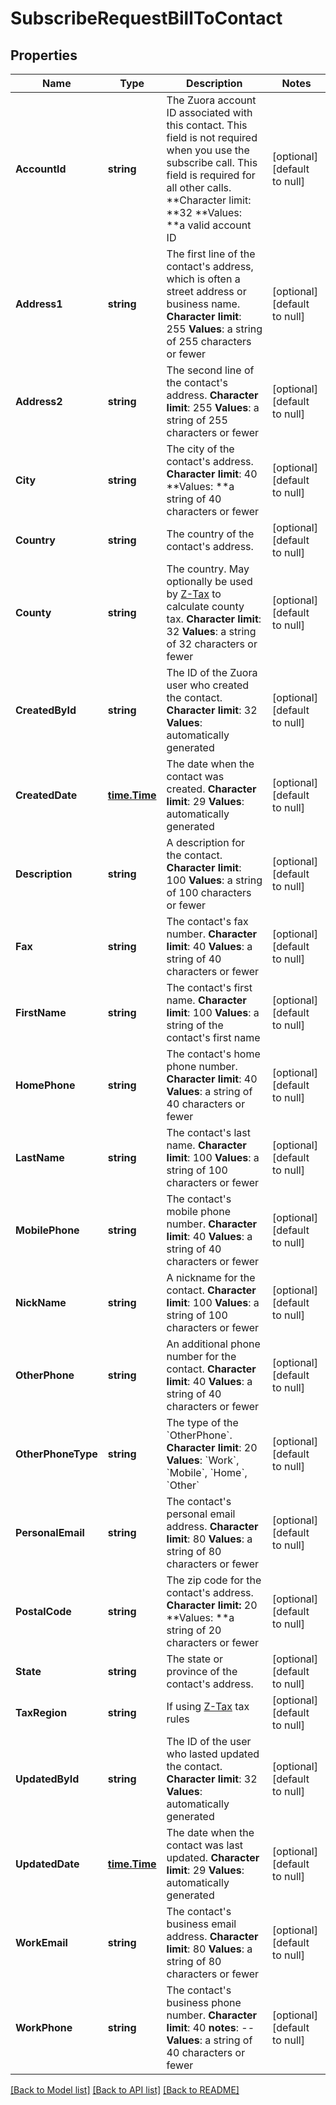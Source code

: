 # SubscribeRequestBillToContact

## Properties
Name | Type | Description | Notes
------------ | ------------- | ------------- | -------------
**AccountId** | **string** |  The Zuora account ID associated with this contact. This field is not required when you use the subscribe call. This field is required for all other calls. **Character limit: **32 **Values: **a valid account ID  | [optional] [default to null]
**Address1** | **string** |  The first line of the contact&#39;s address, which is often a street address or business name.   **Character limit**: 255   **Values**: a string of 255 characters or fewer  | [optional] [default to null]
**Address2** | **string** |  The second line of the contact&#39;s address.   **Character limit**: 255   **Values**: a string of 255 characters or fewer  | [optional] [default to null]
**City** | **string** |  The city of the contact&#39;s address.   **Character limit**: 40 **Values: **a string of 40 characters or fewer  | [optional] [default to null]
**Country** | **string** |  The country of the contact&#39;s address.  | [optional] [default to null]
**County** | **string** |  The country. May optionally be used by [Z-Tax](/C_Zuora_User_Guides/A_Billing_and_Payments/I_Taxes/Z-Tax) to calculate county tax.   **Character limit**: 32   **Values**: a string of 32 characters or fewer  | [optional] [default to null]
**CreatedById** | **string** | The ID of the Zuora user who created the contact.  **Character limit**: 32   **Values**: automatically generated  | [optional] [default to null]
**CreatedDate** | [**time.Time**](time.Time.md) | The date when the contact was created.  **Character limit**: 29   **Values**: automatically generated  | [optional] [default to null]
**Description** | **string** |  A description for the contact.   **Character limit**: 100   **Values**: a string of 100 characters or fewer  | [optional] [default to null]
**Fax** | **string** |  The contact&#39;s fax number.   **Character limit**: 40   **Values**: a string of 40 characters or fewer  | [optional] [default to null]
**FirstName** | **string** |  The contact&#39;s first name.   **Character limit**: 100   **Values**: a string of the contact&#39;s first name  | [optional] [default to null]
**HomePhone** | **string** |  The contact&#39;s home phone number.   **Character limit**: 40   **Values**: a string of 40 characters or fewer  | [optional] [default to null]
**LastName** | **string** |  The contact&#39;s last name.   **Character limit**: 100   **Values**: a string of 100 characters or fewer  | [optional] [default to null]
**MobilePhone** | **string** |  The contact&#39;s mobile phone number.   **Character limit**: 40   **Values**: a string of 40 characters or fewer  | [optional] [default to null]
**NickName** | **string** |  A nickname for the contact.   **Character limit**: 100   **Values**: a string of 100 characters or fewer  | [optional] [default to null]
**OtherPhone** | **string** |  An additional phone number for the contact.   **Character limit**: 40   **Values**: a string of 40 characters or fewer  | [optional] [default to null]
**OtherPhoneType** | **string** | The type of the &#x60;OtherPhone&#x60;.  **Character limit**: 20   **Values**: &#x60;Work&#x60;, &#x60;Mobile&#x60;, &#x60;Home&#x60;, &#x60;Other&#x60;  | [optional] [default to null]
**PersonalEmail** | **string** |  The contact&#39;s personal email address.   **Character limit**: 80   **Values**: a string of 80 characters or fewer  | [optional] [default to null]
**PostalCode** | **string** |  The zip code for the contact&#39;s address. **Character limit:** 20 **Values: **a string of 20 characters or fewer  | [optional] [default to null]
**State** | **string** |  The state or province of the contact&#39;s address.  | [optional] [default to null]
**TaxRegion** | **string** | If using [Z-Tax](https://knowledgecenter.zuora.com/CB_Billing/J_Billing_Operations/L_Taxes/A_Z-Tax) tax rules  | [optional] [default to null]
**UpdatedById** | **string** |  The ID of the user who lasted updated the contact.   **Character limit**: 32   **Values**: automatically generated  | [optional] [default to null]
**UpdatedDate** | [**time.Time**](time.Time.md) |  The date when the contact was last updated.   **Character limit**: 29   **Values**: automatically generated  | [optional] [default to null]
**WorkEmail** | **string** |  The contact&#39;s business email address.   **Character limit**: 80   **Values**: a string of 80 characters or fewer  | [optional] [default to null]
**WorkPhone** | **string** |  The contact&#39;s business phone number.   **Character limit**: 40 **notes**: --   **Values**: a string of 40 characters or fewer  | [optional] [default to null]

[[Back to Model list]](../README.md#documentation-for-models) [[Back to API list]](../README.md#documentation-for-api-endpoints) [[Back to README]](../README.md)


